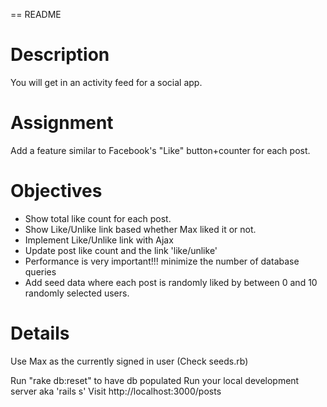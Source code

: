 == README

# Description
You will get in an activity feed for a social app.

# Assignment
Add a feature similar to Facebook's "Like" button+counter for each post.

# Objectives
* Show total like count for each post. 
* Show Like/Unlike link based whether Max liked it or not.
* Implement Like/Unlike link with Ajax 
* Update post like count and the link 'like/unlike'
* Performance is very important!!! minimize the number of database queries 
* Add seed data where each post is randomly liked by between 0 and 10 randomly selected users.

# Details
Use Max as the currently signed in user (Check seeds.rb)



Run "rake db:reset" to have db populated
Run your local development server aka 'rails s'
Visit http://localhost:3000/posts 

